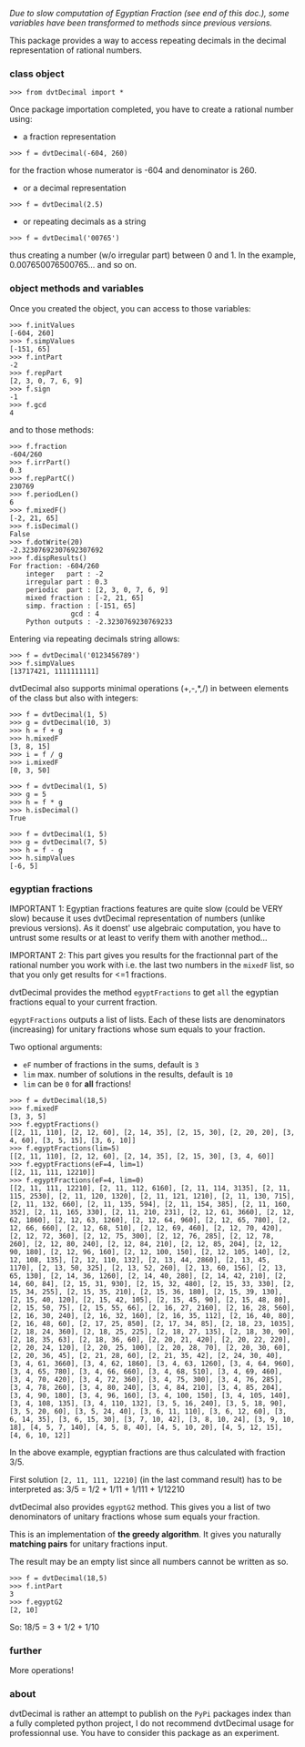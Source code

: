 *Due to slow computation of Egyptian Fraction (see end of this
doc.), some variables have been transformed to methods since
previous versions.*

This package provides a way to access repeating decimals in the
decimal representation of rational numbers.

### class object

``` python3
>>> from dvtDecimal import *

```


Once package importation completed, you have to create a rational
number using:

* a fraction representation


``` python3
>>> f = dvtDecimal(-604, 260)

```

for the fraction whose numerator is -604 and denominator is 260.


* or a decimal representation

``` python3
>>> f = dvtDecimal(2.5)

```

* or repeating decimals as a string

``` python3
>>> f = dvtDecimal('00765')

```

thus creating a number (w/o irregular part) between 0 and 1.
In the example, 0.007650076500765... and so on.


### object methods and variables

Once you created the object, you can access to those variables:


``` python3
>>> f.initValues
[-604, 260]
>>> f.simpValues
[-151, 65]
>>> f.intPart
-2
>>> f.repPart
[2, 3, 0, 7, 6, 9]
>>> f.sign
-1
>>> f.gcd
4

```

and to those methods:


``` python3
>>> f.fraction
-604/260
>>> f.irrPart()
0.3
>>> f.repPartC()
230769
>>> f.periodLen()
6
>>> f.mixedF()
[-2, 21, 65]
>>> f.isDecimal()
False
>>> f.dotWrite(20)
-2.32307692307692307692
>>> f.dispResults()
For fraction: -604/260
    integer   part : -2
    irregular part : 0.3
    periodic  part : [2, 3, 0, 7, 6, 9]
    mixed fraction : [-2, 21, 65]
    simp. fraction : [-151, 65]
               gcd : 4
    Python outputs : -2.3230769230769233

```

Entering via repeating decimals string allows:

``` python3
>>> f = dvtDecimal('0123456789')
>>> f.simpValues
[13717421, 1111111111]

```


dvtDecimal also supports minimal operations (+,-,*,/) in between
elements of the class but also with integers:


``` python3
>>> f = dvtDecimal(1, 5)
>>> g = dvtDecimal(10, 3)
>>> h = f + g
>>> h.mixedF
[3, 8, 15]
>>> i = f / g
>>> i.mixedF
[0, 3, 50]

```

``` python3
>>> f = dvtDecimal(1, 5)
>>> g = 5
>>> h = f * g
>>> h.isDecimal()
True

```


``` python3
>>> f = dvtDecimal(1, 5)
>>> g = dvtDecimal(7, 5)
>>> h = f - g
>>> h.simpValues
[-6, 5]

```


### egyptian fractions

IMPORTANT 1: Egyptian fractions features are quite slow (could be
VERY slow) because it uses dvtDecimal representation of numbers
(unlike previous versions).  As it doenst' use algebraic
computation, you have to untrust some results or at least to verify
them with another method...

IMPORTANT 2: This part gives you results for the fractionnal part of
the rational number you work with i.e. the last two numbers in the
`mixedF` list, so that you only get results for <=1 fractions.


dvtDecimal provides the method `egyptFractions` to get `all` the
egyptian fractions equal to your current fraction.

`egyptFractions` outputs a list of lists. Each of these lists are
denominators (increasing) for unitary fractions whose sum equals to
your fraction.

Two optional arguments:
* `eF` number of fractions in the sums, default is `3`
* `lim` max. number of solutions in the results, default is `10`
* `lim` can be `0` for **all** fractions!



``` python3
>>> f = dvtDecimal(18,5)
>>> f.mixedF
[3, 3, 5]
>>> f.egyptFractions()
[[2, 11, 110], [2, 12, 60], [2, 14, 35], [2, 15, 30], [2, 20, 20], [3, 4, 60], [3, 5, 15], [3, 6, 10]]
>>> f.egyptFractions(lim=5)
[[2, 11, 110], [2, 12, 60], [2, 14, 35], [2, 15, 30], [3, 4, 60]]
>>> f.egyptFractions(eF=4, lim=1)
[[2, 11, 111, 12210]]
>>> f.egyptFractions(eF=4, lim=0)
[[2, 11, 111, 12210], [2, 11, 112, 6160], [2, 11, 114, 3135], [2, 11, 115, 2530], [2, 11, 120, 1320], [2, 11, 121, 1210], [2, 11, 130, 715], [2, 11, 132, 660], [2, 11, 135, 594], [2, 11, 154, 385], [2, 11, 160, 352], [2, 11, 165, 330], [2, 11, 210, 231], [2, 12, 61, 3660], [2, 12, 62, 1860], [2, 12, 63, 1260], [2, 12, 64, 960], [2, 12, 65, 780], [2, 12, 66, 660], [2, 12, 68, 510], [2, 12, 69, 460], [2, 12, 70, 420], [2, 12, 72, 360], [2, 12, 75, 300], [2, 12, 76, 285], [2, 12, 78, 260], [2, 12, 80, 240], [2, 12, 84, 210], [2, 12, 85, 204], [2, 12, 90, 180], [2, 12, 96, 160], [2, 12, 100, 150], [2, 12, 105, 140], [2, 12, 108, 135], [2, 12, 110, 132], [2, 13, 44, 2860], [2, 13, 45, 1170], [2, 13, 50, 325], [2, 13, 52, 260], [2, 13, 60, 156], [2, 13, 65, 130], [2, 14, 36, 1260], [2, 14, 40, 280], [2, 14, 42, 210], [2, 14, 60, 84], [2, 15, 31, 930], [2, 15, 32, 480], [2, 15, 33, 330], [2, 15, 34, 255], [2, 15, 35, 210], [2, 15, 36, 180], [2, 15, 39, 130], [2, 15, 40, 120], [2, 15, 42, 105], [2, 15, 45, 90], [2, 15, 48, 80], [2, 15, 50, 75], [2, 15, 55, 66], [2, 16, 27, 2160], [2, 16, 28, 560], [2, 16, 30, 240], [2, 16, 32, 160], [2, 16, 35, 112], [2, 16, 40, 80], [2, 16, 48, 60], [2, 17, 25, 850], [2, 17, 34, 85], [2, 18, 23, 1035], [2, 18, 24, 360], [2, 18, 25, 225], [2, 18, 27, 135], [2, 18, 30, 90], [2, 18, 35, 63], [2, 18, 36, 60], [2, 20, 21, 420], [2, 20, 22, 220], [2, 20, 24, 120], [2, 20, 25, 100], [2, 20, 28, 70], [2, 20, 30, 60], [2, 20, 36, 45], [2, 21, 28, 60], [2, 21, 35, 42], [2, 24, 30, 40], [3, 4, 61, 3660], [3, 4, 62, 1860], [3, 4, 63, 1260], [3, 4, 64, 960], [3, 4, 65, 780], [3, 4, 66, 660], [3, 4, 68, 510], [3, 4, 69, 460], [3, 4, 70, 420], [3, 4, 72, 360], [3, 4, 75, 300], [3, 4, 76, 285], [3, 4, 78, 260], [3, 4, 80, 240], [3, 4, 84, 210], [3, 4, 85, 204], [3, 4, 90, 180], [3, 4, 96, 160], [3, 4, 100, 150], [3, 4, 105, 140], [3, 4, 108, 135], [3, 4, 110, 132], [3, 5, 16, 240], [3, 5, 18, 90], [3, 5, 20, 60], [3, 5, 24, 40], [3, 6, 11, 110], [3, 6, 12, 60], [3, 6, 14, 35], [3, 6, 15, 30], [3, 7, 10, 42], [3, 8, 10, 24], [3, 9, 10, 18], [4, 5, 7, 140], [4, 5, 8, 40], [4, 5, 10, 20], [4, 5, 12, 15], [4, 6, 10, 12]]

```

In the above example, egyptian fractions are thus calculated with
fraction 3/5.

First solution `[2, 11, 111, 12210]` (in the last command result)
has to be interpreted as: 3/5 = 1/2 + 1/11 + 1/111 + 1/12210


dvtDecimal also provides `egyptG2` method. This gives you a list
of two denominators of unitary fractions whose sum equals your
fraction.

This is an implementation of **the greedy algorithm**. It gives you
naturally **matching pairs** for unitary fractions input.

The result may be an empty list since all numbers cannot be written
as so.

``` python3
>>> f = dvtDecimal(18,5)
>>> f.intPart
3
>>> f.egyptG2
[2, 10]

```

So: 18/5 = 3 + 1/2 + 1/10


### further

More operations!


### about

dvtDecimal is rather an attempt to publish on the `PyPi` packages
index than a fully completed python project, I do not recommend
dvtDecimal usage for professionnal use. You have to consider this
package as an experiment.
